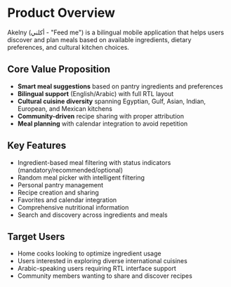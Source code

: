 # Product Overview

Akelny (أكلني - "Feed me") is a bilingual mobile application that helps users discover and plan meals based on available ingredients, dietary preferences, and cultural kitchen choices.

## Core Value Proposition
- **Smart meal suggestions** based on pantry ingredients and preferences
- **Bilingual support** (English/Arabic) with full RTL layout
- **Cultural cuisine diversity** spanning Egyptian, Gulf, Asian, Indian, European, and Mexican kitchens
- **Community-driven** recipe sharing with proper attribution
- **Meal planning** with calendar integration to avoid repetition

## Key Features
- Ingredient-based meal filtering with status indicators (mandatory/recommended/optional)
- Random meal picker with intelligent filtering
- Personal pantry management
- Recipe creation and sharing
- Favorites and calendar integration
- Comprehensive nutritional information
- Search and discovery across ingredients and meals

## Target Users
- Home cooks looking to optimize ingredient usage
- Users interested in exploring diverse international cuisines
- Arabic-speaking users requiring RTL interface support
- Community members wanting to share and discover recipes